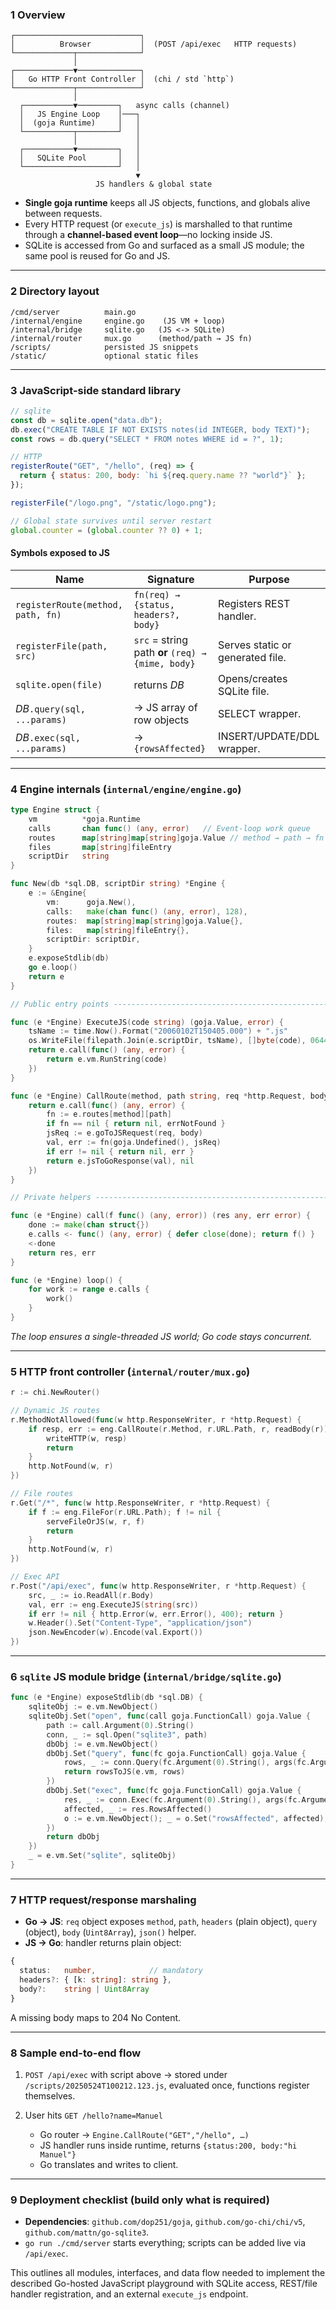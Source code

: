 ### 1  Overview

```
┌────────────────────────────┐
│          Browser           │  (POST /api/exec   HTTP requests)
└─────────────┬──────────────┘
              │
┌─────────────▼──────────────┐
│   Go HTTP Front Controller │  (chi / std `http`)
└─────────────┬──────────────┘
              │
  ┌───────────▼─────────┐   async calls (channel)
  │   JS Engine Loop    │───┐
  │  (goja Runtime)     │   │
  └───────────┬─────────┘   │
              │             │
  ┌───────────▼─────────┐   │
  │   SQLite Pool       │   │
  └─────────────────────┘   │
                            ▼
                   JS handlers & global state
```

* **Single goja runtime** keeps all JS objects, functions, and globals alive between requests.
* Every HTTP request (or `execute_js`) is marshalled to that runtime through a **channel-based event loop**—no locking inside JS.
* SQLite is accessed from Go and surfaced as a small JS module; the same pool is reused for Go and JS.

---

### 2  Directory layout

```
/cmd/server          main.go
/internal/engine     engine.go    (JS VM + loop)
/internal/bridge     sqlite.go   (JS <-> SQLite)
/internal/router     mux.go      (method/path → JS fn)
/scripts/            persisted JS snippets
/static/             optional static files
```

---

### 3  JavaScript-side standard library

```js
// sqlite
const db = sqlite.open("data.db");
db.exec("CREATE TABLE IF NOT EXISTS notes(id INTEGER, body TEXT)");
const rows = db.query("SELECT * FROM notes WHERE id = ?", 1);

// HTTP
registerRoute("GET", "/hello", (req) => {
  return { status: 200, body: `hi ${req.query.name ?? "world"}` };
});

registerFile("/logo.png", "/static/logo.png");

// Global state survives until server restart
global.counter = (global.counter ?? 0) + 1;
```

#### Symbols exposed to JS

| Name                              | Signature                                         | Purpose                          |
| --------------------------------- | ------------------------------------------------- | -------------------------------- |
| `registerRoute(method, path, fn)` | `fn(req) → {status, headers?, body}`              | Registers REST handler.          |
| `registerFile(path, src)`         | `src` = string path **or** `(req) → {mime, body}` | Serves static or generated file. |
| `sqlite.open(file)`               | returns *DB*                                      | Opens/creates SQLite file.       |
| *DB*`.query(sql, ...params)`      | → JS array of row objects                         | SELECT wrapper.                  |
| *DB*`.exec(sql, ...params)`       | → `{rowsAffected}`                                | INSERT/UPDATE/DDL wrapper.       |

---

### 4  Engine internals (`internal/engine/engine.go`)

```go
type Engine struct {
    vm          *goja.Runtime
    calls       chan func() (any, error)   // Event-loop work queue
    routes      map[string]map[string]goja.Value // method → path → fn
    files       map[string]fileEntry
    scriptDir   string
}

func New(db *sql.DB, scriptDir string) *Engine {
    e := &Engine{
        vm:      goja.New(),
        calls:   make(chan func() (any, error), 128),
        routes:  map[string]map[string]goja.Value{},
        files:   map[string]fileEntry{},
        scriptDir: scriptDir,
    }
    e.exposeStdlib(db)
    go e.loop()
    return e
}

// Public entry points -------------------------------------------------

func (e *Engine) ExecuteJS(code string) (goja.Value, error) {
    tsName := time.Now().Format("20060102T150405.000") + ".js"
    os.WriteFile(filepath.Join(e.scriptDir, tsName), []byte(code), 0644)
    return e.call(func() (any, error) {
        return e.vm.RunString(code)
    })
}

func (e *Engine) CallRoute(method, path string, req *http.Request, body []byte) (resp *Result, err error) {
    return e.call(func() (any, error) {
        fn := e.routes[method][path]
        if fn == nil { return nil, errNotFound }
        jsReq := e.goToJSRequest(req, body)
        val, err := fn(goja.Undefined(), jsReq)
        if err != nil { return nil, err }
        return e.jsToGoResponse(val), nil
    })
}

// Private helpers -----------------------------------------------------

func (e *Engine) call(f func() (any, error)) (res any, err error) {
    done := make(chan struct{})
    e.calls <- func() (any, error) { defer close(done); return f() }
    <-done
    return res, err
}

func (e *Engine) loop() {
    for work := range e.calls {
        work()
    }
}
```

*The loop ensures a single-threaded JS world; Go code stays concurrent.*

---

### 5  HTTP front controller (`internal/router/mux.go`)

```go
r := chi.NewRouter()

// Dynamic JS routes
r.MethodNotAllowed(func(w http.ResponseWriter, r *http.Request) {
    if resp, err := eng.CallRoute(r.Method, r.URL.Path, r, readBody(r)); err == nil {
        writeHTTP(w, resp)
        return
    }
    http.NotFound(w, r)
})

// File routes
r.Get("/*", func(w http.ResponseWriter, r *http.Request) {
    if f := eng.FileFor(r.URL.Path); f != nil {
        serveFileOrJS(w, r, f)
        return
    }
    http.NotFound(w, r)
})

// Exec API
r.Post("/api/exec", func(w http.ResponseWriter, r *http.Request) {
    src, _ := io.ReadAll(r.Body)
    val, err := eng.ExecuteJS(string(src))
    if err != nil { http.Error(w, err.Error(), 400); return }
    w.Header().Set("Content-Type", "application/json")
    json.NewEncoder(w).Encode(val.Export())
})
```

---

### 6  `sqlite` JS module bridge (`internal/bridge/sqlite.go`)

```go
func (e *Engine) exposeStdlib(db *sql.DB) {
    sqliteObj := e.vm.NewObject()
    sqliteObj.Set("open", func(call goja.FunctionCall) goja.Value {
        path := call.Argument(0).String()
        conn, _ := sql.Open("sqlite3", path)
        dbObj := e.vm.NewObject()
        dbObj.Set("query", func(fc goja.FunctionCall) goja.Value {
            rows, _ := conn.Query(fc.Argument(0).String(), args(fc.Arguments[1:])...)
            return rowsToJS(e.vm, rows)
        })
        dbObj.Set("exec", func(fc goja.FunctionCall) goja.Value {
            res, _ := conn.Exec(fc.Argument(0).String(), args(fc.Arguments[1:])...)
            affected, _ := res.RowsAffected()
            o := e.vm.NewObject(); _ = o.Set("rowsAffected", affected); return o
        })
        return dbObj
    })
    _ = e.vm.Set("sqlite", sqliteObj)
}
```

---

### 7  HTTP request/response marshaling

* **Go → JS**: `req` object exposes `method`, `path`, `headers` (plain object), `query` (object), `body` (`Uint8Array`), `json()` helper.
* **JS → Go**: handler returns plain object:

```ts
{
  status:   number,            // mandatory
  headers?: { [k: string]: string },
  body?:    string | Uint8Array
}
```

A missing body maps to 204 No Content.

---

### 8  Sample end-to-end flow

1. `POST /api/exec` with script above → stored under `/scripts/20250524T100212.123.js`, evaluated once, functions register themselves.
2. User hits `GET /hello?name=Manuel`

   * Go router → `Engine.CallRoute("GET","/hello", …)`
   * JS handler runs inside runtime, returns `{status:200, body:"hi Manuel"}`
   * Go translates and writes to client.

---

### 9  Deployment checklist (build only what is required)

* **Dependencies**: `github.com/dop251/goja`, `github.com/go-chi/chi/v5`, `github.com/mattn/go-sqlite3`.
* `go run ./cmd/server` starts everything; scripts can be added live via `/api/exec`.

This outlines all modules, interfaces, and data flow needed to implement the described Go-hosted JavaScript playground with SQLite access, REST/file handler registration, and an external `execute_js` endpoint.
